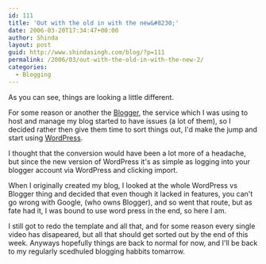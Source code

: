 ```yaml
---
id: 111
title: 'Out with the old in with the new&#8230;'
date: 2006-03-20T17:34:47+00:00
author: Shinda
layout: post
guid: http://www.shindasingh.com/blog/?p=111
permalink: /2006/03/out-with-the-old-in-with-the-new-2/
categories:
  - Blogging
---
```

As you can see, things are looking a little different.

For some reason or another the <a target="_blank" href="http://www.blogger.com">Blogger</a>, the service which I was using to host and manage my blog started to have issues (a lot of them), so I decided rather then give them time to sort things out, I'd make the jump and start using <a target="_blank" href="http://www.wordpress.org">WordPress</a>.

I thought that the conversion would have been a lot more of a headache, but since the new version of WordPress it's as simple as logging into your blogger account via WordPress and clicking import.

When I originally created my blog, I looked at the whole WordPress vs Blogger thing and decided that even though it lacked in features, you can't go wrong with Google, (who owns Blogger), and so went that route, but as fate had it, I was bound to use word press in the end, so here I am.

I still got to redo the template and all that, and for some reason every single video has disapeared, but all that should get sorted out by the end of this week. Anyways hopefully things are back to normal for now, and I'll be back to my regularly scedhuled blogging habbits tomarrow.